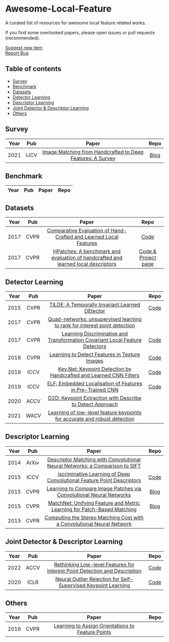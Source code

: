 # Awesome-Local-Feature

A curated list of resources for awesome local feature related works. 

If you find some overlooked papers, please open issues or pull requests (recommended).

<p align="left">
    <a href="https://github.com/subeeshvasu/Awesome-Deblurring/pulls/new">Suggest new item</a>
    <br />
    <a href="https://github.com/subeeshvasu/Awesome-Deblurring/issues/new">Report Bug</a>
</p>

## Table of contents
- [Survey](#survey)
- [Benchmark](#benchmark)
- [Datasets](#datasets)
- [Detector Learning](#detector-learning)
- [Descriptor Learning](#descriptor-learning)
- [Joint Detector & Descriptor Learning](#joint-detector-descriptor-learning)
- [Others](#other)


## Survey
|Year|Pub|Paper|Repo|
|:---:|:---:|:---:|:---:|
|2021|IJCV|[Image Matching from Handcrafted to Deep Features: A Survey](https://link.springer.com/content/pdf/10.1007/s11263-020-01359-2.pdf)|[Blog](https://blog.csdn.net/qq_42708183/article/details/109133806)|

## Benchmark
|Year|Pub|Paper|Repo|
|:---:|:---:|:---:|:---:|


## Datasets
|Year|Pub|Paper|Repo|
|:---:|:---:|:---:|:---:|
|2017|CVPR|[Comparative Evaluation of Hand-Crafted and Learned Local Features](https://demuc.de/papers/schoenberger2017comparative.pdf)|[Code](https://github.com/ahojnnes/local-feature-evaluation)|
|2017|CVPR|[HPatches: A benchmark and evaluation of handcrafted and learned local descriptors](https://openaccess.thecvf.com/content_cvpr_2017/papers/Balntas_HPatches_A_Benchmark_CVPR_2017_paper.pdf)|[Code & Project page](https://hpatches.github.io/)|


## Detector Learning
|Year|Pub|Paper|Repo|
|:---:|:---:|:---:|:---:|
|2015|CVPR|[TILDE: A Temporally Invariant Learned DEtector](https://openaccess.thecvf.com/content_cvpr_2015/papers/Verdie_TILDE_A_Temporally_2015_CVPR_paper.pdf)|[Code](https://github.com/vcg-uvic/TILDE)|
|2017|CVPR|[Quad-networks: unsupervised learning to rank for interest point detection](https://www.microsoft.com/en-us/research/uploads/prod/2019/09/quad_cvpr17.pdf)||
|2017|CVPR|[Learning Discriminative and Transformation Covariant Local Feature Detectors](https://openaccess.thecvf.com/content_cvpr_2017/papers/Zhang_Learning_Discriminative_and_CVPR_2017_paper.pdf)|[Code](https://github.com/ColumbiaDVMM/Transform_Covariant_Detector)|
|2018|CVPR|[Learning to Detect Features in Texture Images](https://openaccess.thecvf.com/content_cvpr_2018/papers/Zhang_Learning_to_Detect_CVPR_2018_paper.pdf)|[Code](https://github.com/lg-zhang/pytorch-keypoint-release)|
|2019|ICCV|[Key.Net: Keypoint Detection by Handcrafted and Learned CNN Filters](http://refbase.cvc.uab.es/files/BRP2019.pdf)|[Code](https://github.com/axelBarroso/Key.Net)|
|2019|ICCV|[ELF: Embedded Localisation of Features in Pre-Trained CNN](https://openaccess.thecvf.com/content_ICCV_2019/papers/Benbihi_ELF_Embedded_Localisation_of_Features_in_Pre-Trained_CNN_ICCV_2019_paper.pdf)|[Code](https://github.com/abenbihi/elf)|
|2020|ACCV|[D2D: Keypoint Extraction with Describe to Detect Approach](https://openaccess.thecvf.com/content/ACCV2020/papers/Tian_D2D_Keypoint_Extraction_with_Describe_to_Detect_Approach_ACCV_2020_paper.pdf)||
|2021|WACV|[Learning of low-level feature keypoints for accurate and robust detection](https://openaccess.thecvf.com/content/WACV2021/papers/Suwanwimolkul_Learning_of_Low-Level_Feature_Keypoints_for_Accurate_and_Robust_Detection_WACV_2021_paper.pdf)||


## Descriptor Learning
|Year|Pub|Paper|Repo|
|:---:|:---:|:---:|:---:|
|2014|ArXiv|[Descriptor Matching with Convolutional Neural Networks: a Comparison to SIFT](https://lmb.informatik.uni-freiburg.de/Publications/2014/FDB14/1405.5769v1.pdf)||
|2015|ICCV|[iscriminative Learning of Deep Convolutional Feature Point Descriptors](https://openaccess.thecvf.com/content_iccv_2015/papers/Simo-Serra_Discriminative_Learning_of_ICCV_2015_paper.pdf)|[Code](https://github.com/etrulls/deepdesc-release)|
|2015|CVPR|[Learning to Compare Image Patches via Convolutional Neural Networks](https://arxiv.org/pdf/1504.03641.pdf)|[Blog](https://blog.csdn.net/m0_61899108/article/details/122609390)|
|2015|CVPR|[MatchNet: Unifying Feature and Metric Learning for Patch-Based Matching](https://www.cv-foundation.org/openaccess/content_cvpr_2015/papers/Han_MatchNet_Unifying_Feature_2015_CVPR_paper.pdf)|[Blog](https://blog.csdn.net/qq_36104364/article/details/115299866)|
|2015|CVPR|[Computing the Stereo Matching Cost with a Convolutional Neural Network](https://openaccess.thecvf.com/content_cvpr_2015/papers/Zbontar_Computing_the_Stereo_2015_CVPR_paper.pdf)||


## Joint Detector & Descriptor Learning
|Year|Pub|Paper|Repo|
|:---:|:---:|:---:|:---:|
|2022|ACCV|[Rethinking Low-level Features for Interest Point Detection and Description](https://openaccess.thecvf.com/content/ACCV2022/papers/Wang_Rethinking_Low-level_Features_for_Interest_Point_Detection_and_Description_ACCV_2022_paper.pdf)|[Code](https://github.com/wangch-g/lanet)|
|2020|ICLR|[Neural Outlier Rejection for Self-Supervised Keypoint Learning](https://openreview.net/pdf?id=Skx82ySYPH)|[Code](https://github.com/TRI-ML/KP2D)|

## Others
|Year|Pub|Paper|Repo|
|:---:|:---:|:---:|:---:|
|2016|CVPR|[Learning to Assign Orientations to Feature Points](https://openaccess.thecvf.com/content_cvpr_2016/papers/Yi_Learning_to_Assign_CVPR_2016_paper.pdf)||
